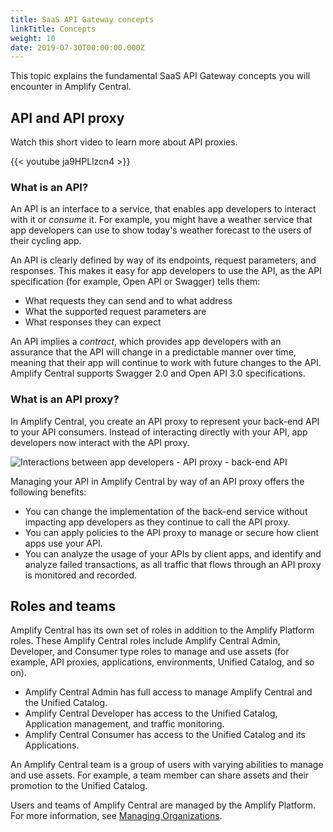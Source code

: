 ```yaml
---
title: SaaS API Gateway concepts
linkTitle: Concepts
weight: 10
date: 2019-07-30T00:00:00.000Z
---
```

This topic explains the fundamental SaaS API Gateway concepts you will encounter in Amplify Central.

## API and API proxy

Watch this short video to learn more about API proxies.

{{< youtube ja9HPLlzcn4 >}}

### What is an API?

An API is an interface to a service, that enables app developers to interact with it or *consume* it. For example, you might have a weather service that app developers can use to show today's weather forecast to the users of their cycling app.

An API is clearly defined by way of its endpoints, request parameters, and responses. This makes it easy for app developers to use the API, as the API specification (for example, Open API or Swagger) tells them:

* What requests they can send and to what address
* What the supported request parameters are
* What responses they can expect

An API implies a *contract*, which provides app developers with an assurance that the API will change in a predictable manner over time, meaning that their app will continue to work with future changes to the API. Amplify Central supports Swagger 2.0 and Open API 3.0 specifications.

### What is an API proxy?

In Amplify Central, you create an API proxy to represent your back-end API to your API consumers. Instead of interacting directly with your API, app developers now interact with the API proxy.

![Interactions between app developers - API proxy - back-end API](/Images/central/api_proxy.png)

Managing your API in Amplify Central by way of an API proxy offers the following benefits:

* You can change the implementation of the back-end service without impacting app developers as they continue to call the API proxy.
* You can apply policies to the API proxy to manage or secure how client apps use your API.
* You can analyze the usage of your APIs by client apps, and identify and analyze failed transactions, as all traffic that flows through an API proxy is monitored and recorded.

## Roles and teams

Amplify Central has its own set of roles in addition to the Amplify Platform roles. These Amplify Central roles include Amplify Central Admin, Developer, and Consumer type roles to manage and use assets (for example, API proxies, applications, environments, Unified Catalog, and so on).  

* Amplify Central Admin has full access to manage Amplify Central and the Unified Catalog.
* Amplify Central Developer has access to the Unified Catalog, Application management, and traffic monitoring.
* Amplify Central Consumer has access to the Unified Catalog and its Applications.

An Amplify Central team is a group of users with varying abilities to manage and use assets. For example, a team member can share assets and their promotion to the Unified Catalog.

Users and teams of Amplify Central are managed by the Amplify Platform. For more information, see [Managing Organizations](https://docs.axway.com/bundle/platform-management/page/docs/management_guide/organizations/managing_organizations/index.html).

<!-- ### Amplify Central roles -->

<!-- The roles available in Amplify Central and the capabilites of each role are: -->

<!-- TODO Add list of roles and what they can do -->

<!-- TODO Add something explaining a user can have a different role on each of the teams they are a member of. -->
